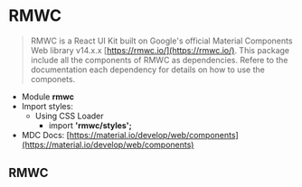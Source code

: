 # RMWC

> RMWC is a React UI Kit built on Google's official Material Components Web library v14.x.x
> [https://rmwc.io/](https://rmwc.io/). This package include all the components of RMWC as dependencies. Refere to the documentation each dependency for details on how to use the componets.

- Module **rmwc**
- Import styles:
  - Using CSS Loader
    - import **'rmwc/styles';**
- MDC Docs: [https://material.io/develop/web/components](https://material.io/develop/web/components)

## RMWC
